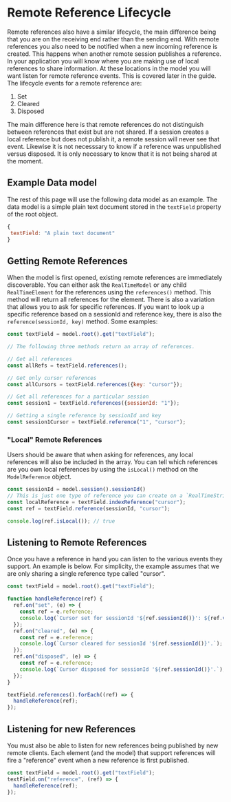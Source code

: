 # Remote Reference Lifecycle

Remote references also have a similar lifecycle, the main difference being that you are on the receiving end rather than the sending end.  With remote references you also need to be notified when a new incoming reference is created. This happens when another remote session publishes a reference. In your application you will know where you are making use of local references to share information. At these locations in the model you will want listen for remote reference events. This is covered later in the guide. The lifecycle events for a remote reference are:

1. Set
1. Cleared
1. Disposed

The main difference here is that remote references do not distinguish between references that exist but are not shared. If a session creates a local reference but does not publish it, a remote session will never see that event. Likewise it is not necesssary to know if a reference was unpublished versus disposed. It is only necessary to know that it is not being shared at the moment.

## Example Data model

The rest of this page will use the following data model as an example.  The data model is a simple plain text document stored in the `textField` property of the root object.

```js
{
 textField: "A plain text document"
}

```

## Getting Remote References

When the model is first opened, existing remote references are immediately discoverable. You can either ask the `RealTimeModel` or any child `RealTimeElement` for the references using the `references()` method. This method will return all references for the element.  There is also a variation that allows you to ask for specific references. If you want to look up a specific reference based on a sessionId and reference key, there is also the `reference(sessionId, key)` method. Some examples:

```js
const textField = model.root().get("textField");

// The following three methods return an array of references.

// Get all references
const allRefs = textField.references();

// Get only cursor references
const allCursors = textField.references({key: "cursor"});

// Get all references for a particular session
const session1 = textField.references({sessionId: "1"});

// Getting a single reference by sessionId and key
const session1Cursor = textField.reference("1", "cursor");
```

### "Local" Remote References
Users should be aware that when asking for references, any local references will also be included in the array.  You can tell which references are you own local references by using the `isLocal()` method on the `ModelReference` object.

```js
const sessionId = model.session().sessionId()
// This is just one type of reference you can create on a `RealTimeString`
const localReference = textField.indexReference("cursor");
const ref = textField.reference(sessionId, "cursor");

console.log(ref.isLocal()); // true
```

## Listening to Remote References

Once you have a reference in hand you can listen to the various events they support. An example is below. For simplicity, the example assumes that we are only sharing a single reference type called "cursor".

```js
const textField = model.root().get("textField");

function handleReference(ref) {
  ref.on("set", (e) => {
    const ref = e.reference;
    console.log(`Cursor set for sessionId '${ref.sessionId()}': ${ref.value()}`);
  });
  ref.on("cleared", (e) => {
    const ref = e.reference;
    console.log(`Cursor cleared for sessionId '${ref.sessionId()}'.`);
  });
  ref.on("disposed", (e) => {
    const ref = e.reference;
    console.log(`Cursor disposed for sessionId '${ref.sessionId()}'.`);
  });
}

textField.references().forEach((ref) => {
  handleReference(ref);
});
```

## Listening for new References
You must also be able to listen for new references being published by new remote clients.  Each element (and the model) that support references will fire a "reference" event when a new reference is first published.

```js
const textField = model.root().get("textField");
textField.on("reference", (ref) => {
  handleReference(ref);
});
```





